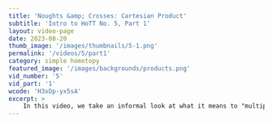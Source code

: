 ```yaml
---
title: 'Noughts &amp; Crosses: Cartesian Product'
subtitle: 'Intro to HoTT No. 5, Part 1'
layout: video-page
date: 2023-08-20
thumb_image: '/images/thumbnails/5-1.png'
permalink: '/videos/5/part1'
category: simple homotopy
featured_image: '/images/backgrounds/products.png'
vid_number: '5'
vid_part: '1'
wcode: 'H3xDp-yx5sA'
excerpt: >
    In this video, we take an informal look at what it means to "multiply" homotopy spaces. These "product types" play a central role in type theory, especially in the logic interpretation (as we'll discuss in a future video).  
---
```



